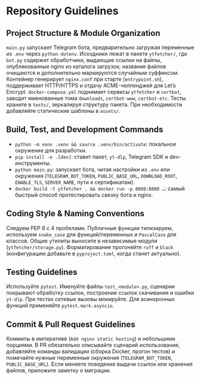 # Repository Guidelines

## Project Structure & Module Organization
`main.py` запускает Telegram бота, предварительно загружая переменные из `.env` через `python-dotenv`. Исходники лежат в пакете `ytfetcher/`, где `bot.py` содержит обработчики, выдающие ссылки на файлы, опубликованные nginx из каталога загрузок; названия файлов очищаются и дополнительно маркируются случайным суффиксом. Контейнер генерирует `nginx.conf` при старте (`entrypoint.sh`), поддерживает HTTP/HTTPS и отдачу ACME-челленджей для Let’s Encrypt. `docker-compose.yml` поднимает сервисы `ytfetcher` и `certbot`, заводит именованные тома `downloads`, `certbot-www`, `certbot-etc`. Тесты храните в `tests/`, зеркалируя структуру пакета. При необходимости добавляйте статические шаблоны в `assets/`.

## Build, Test, and Development Commands
- `python -m venv .venv && source .venv/bin/activate`: локальное окружение для разработки.
- `pip install -e .[dev]`: ставит пакет, `yt-dlp`, Telegram SDK и dev-инструменты.
- `python main.py`: запускает бота, читая настройки из `.env` или окружения (`TELEGRAM_BOT_TOKEN`, `PUBLIC_BASE_URL`, `DOWNLOAD_ROOT`, `ENABLE_TLS`, `SERVER_NAME`, пути к сертификатам).
- `docker build -t ytfetcher . && docker run -p 8080:8080 …`: самый быстрый способ протестировать связку бота и nginx.

## Coding Style & Naming Conventions
Следуем PEP 8 с 4 пробелами. Публичные функции типизируем, используем `snake_case` для функций/переменных и `PascalCase` для классов. Общие утилиты выносите в независимые модули (`ytfetcher/storage.py`). Форматирование прогоняйте `ruff` и `black` (конфигурацию добавьте в `pyproject.toml`, когда станет актуально).

## Testing Guidelines
Используйте `pytest`. Именуйте файлы `test_<module>.py`, сценарии покрывают обработку ссылок, построение ссылок скачивания и ошибки `yt-dlp`. При тестах сетевые вызовы мокируйте. Для асинхронных функций применяйте `pytest.mark.asyncio`.

## Commit & Pull Request Guidelines
Коммиты в императиве (`Add nginx static hosting`) и небольшими порциями. В PR обязательно описывайте сценарий использования, добавляйте команды валидации (сборка Docker, прогон тестов) и помечайте нужные переменные окружения (`TELEGRAM_BOT_TOKEN`, `PUBLIC_BASE_URL`). Если меняете поведение выдачи ссылок или хранения файлов, приложите заметку о миграции.
